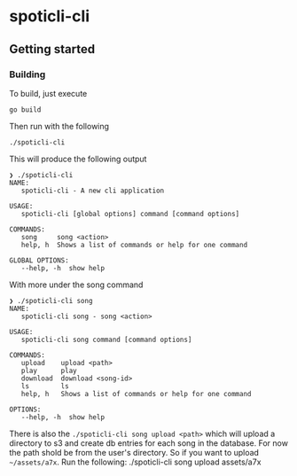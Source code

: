 # spoticli-cli

## Getting started

### Building

To build, just execute
```
go build
```
Then run with the following
```
./spoticli-cli
```
This will produce the following output
```
❯ ./spoticli-cli
NAME:
   spoticli-cli - A new cli application

USAGE:
   spoticli-cli [global options] command [command options]

COMMANDS:
   song     song <action>
   help, h  Shows a list of commands or help for one command

GLOBAL OPTIONS:
   --help, -h  show help

```
With more under the song command
```
❯ ./spoticli-cli song
NAME:
   spoticli-cli song - song <action>

USAGE:
   spoticli-cli song command [command options]

COMMANDS:
   upload    upload <path>
   play      play
   download  download <song-id>
   ls        ls
   help, h   Shows a list of commands or help for one command

OPTIONS:
   --help, -h  show help

```
There is also the `./spoticli-cli song upload <path>` which will upload a directory to s3 and create db entries for each song in the database. For now the path shold be from the user's directory. So if you want to upload `~/assets/a7x`. Run the following:
./spoticli-cli song upload assets/a7x
```
```


